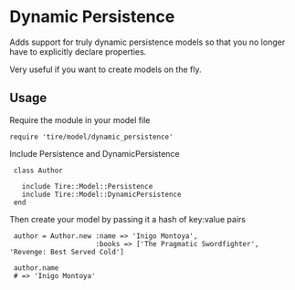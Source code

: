 # Dynamic Persistence

Adds support for truly dynamic persistence models so that you no longer have to explicitly declare properties.

Very useful if you want to create models on the fly.

## Usage

Require the module in your model file

	require 'tire/model/dynamic_persistence'

Include Persistence and DynamicPersistence

	 class Author

	   include Tire::Model::Persistence
	   include Tire::Model::DynamicPersistence
	 end

Then create your model by passing it a hash of key:value pairs

	 author = Author.new :name => 'Inigo Montoya', 
	                     :books => ['The Pragmatic Swordfighter', 'Revenge: Best Served Cold']

	 author.name 
	 # => 'Inigo Montoya'

